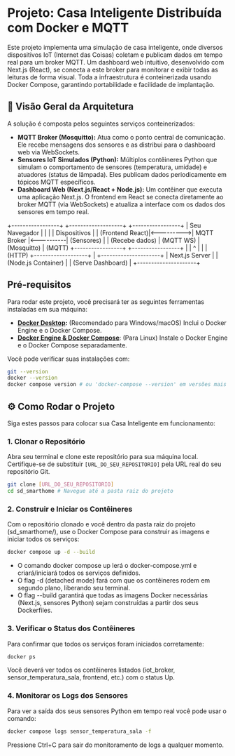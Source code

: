 # Projeto: Casa Inteligente Distribuída com Docker e MQTT

Este projeto implementa uma simulação de casa inteligente, onde diversos dispositivos IoT (Internet das Coisas) coletam e publicam dados em tempo real para um broker MQTT. Um dashboard web intuitivo, desenvolvido com Next.js (React), se conecta a este broker para monitorar e exibir todas as leituras de forma visual. Toda a infraestrutura é conteinerizada usando Docker Compose, garantindo portabilidade e facilidade de implantação.

## 🚀 Visão Geral da Arquitetura

A solução é composta pelos seguintes serviços conteinerizados:

* **MQTT Broker (Mosquitto):** Atua como o ponto central de comunicação. Ele recebe mensagens dos sensores e as distribui para o dashboard web via WebSockets.
* **Sensores IoT Simulados (Python):** Múltiplos contêineres Python que simulam o comportamento de sensores (temperatura, umidade) e atuadores (status de lâmpada). Eles publicam dados periodicamente em tópicos MQTT específicos.
* **Dashboard Web (Next.js/React + Node.js):** Um contêiner que executa uma aplicação Next.js. O frontend em React se conecta diretamente ao broker MQTT (via WebSockets) e atualiza a interface com os dados dos sensores em tempo real.

+-----------------+           +-------------------+           +-----------------+
|   Seu Navegador |           |                   |           |   Dispositivos  |
| (Frontend React)|<--------->|   MQTT Broker     |<----------|   (Sensores)    |
| (Recebe dados)  | (MQTT WS) |   (Mosquitto)     |   (MQTT)  +-----------------+
+-----------------+           |                   |
        ^                     |                   |
        | (HTTP)              +-------------------+
        |
+---------------------+
|   Next.js Server    |
| (Node.js Container) |
| (Serve Dashboard)   |
+---------------------+

## Pré-requisitos

Para rodar este projeto, você precisará ter as seguintes ferramentas instaladas em sua máquina:

* **[Docker Desktop](https://www.docker.com/products/docker-desktop/):** (Recomendado para Windows/macOS) Inclui o Docker Engine e o Docker Compose.
* **[Docker Engine & Docker Compose](https://docs.docker.com/engine/install/)**: (Para Linux) Instale o Docker Engine e o Docker Compose separadamente.

Você pode verificar suas instalações com:

```bash
git --version
docker --version
docker compose version # ou 'docker-compose --version' em versões mais antigas
```

## ⚙️ Como Rodar o Projeto

Siga estes passos para colocar sua Casa Inteligente em funcionamento:

### 1. Clonar o Repositório

Abra seu terminal e clone este repositório para sua máquina local. Certifique-se de substituir `[URL_DO_SEU_REPOSITORIO]` pela URL real do seu repositório Git.

```bash
git clone [URL_DO_SEU_REPOSITORIO]
cd sd_smarthome # Navegue até a pasta raiz do projeto
```

### 2. Construir e Iniciar os Contêineres

Com o repositório clonado e você dentro da pasta raiz do projeto (sd_smarthome/), use o Docker Compose para construir as imagens e iniciar todos os serviços:

```bash
docker compose up -d --build
```

* O comando docker compose up lerá o docker-compose.yml e criará/iniciará todos os serviços definidos.
* O flag -d (detached mode) fará com que os contêineres rodem em segundo plano, liberando seu terminal.
* O flag --build garantirá que todas as imagens Docker necessárias (Next.js, sensores Python) sejam construídas a partir dos seus Dockerfiles.

### 3. Verificar o Status dos Contêineres

Para confirmar que todos os serviços foram iniciados corretamente:

```bash
docker ps
```

Você deverá ver todos os contêineres listados (iot_broker, sensor_temperatura_sala, frontend, etc.) com o status Up.

### 4. Monitorar os Logs dos Sensores

Para ver a saída dos seus sensores Python em tempo real você pode usar o comando:

```bash
docker compose logs sensor_temperatura_sala -f
```

Pressione Ctrl+C para sair do monitoramento de logs a qualquer momento.